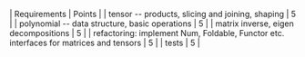 | Requirements                                                                           | Points |
| tensor -- products, slicing and joining, shaping                                       |      5 |
| polynomial -- data structure, basic operations                                         |      5 |
| matrix inverse,  eigen decompositions                                                  |     5 |
| refactoring: implement Num, Foldable, Functor etc. interfaces for matrices and tensors |      5 |
| tests                                                                                  |      5 |
